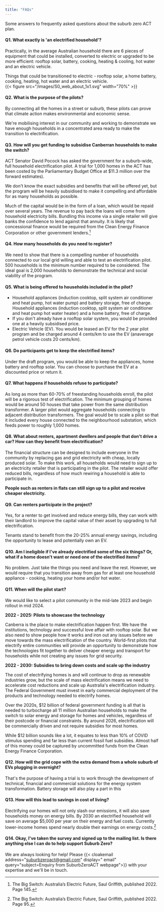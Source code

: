```yaml
--- 
title: "FAQs" 
---  
```

Some answers to frequently asked questions about the suburb zero ACT plan.

####  Q1. What exactly is 'an electrified household'?

 Practically, in the average Australian household there are 6 pieces of equipment that could be installed, converted to electric or upgraded to be more efficient: rooftop solar, battery, cooking, heating & cooling, hot water and an electric vehicle.  
 
 Things that could be transitioned to electric - rooftop solar, a home battery, cooking, heating, hot water and an electric vehicle.  
{{< figure src="/images/S0_web_about_1x1.svg"  width="70%" >}}
####  Q2. What is the purpose of the pilots?

 By connecting all the homes in a street or suburb, these pilots can prove that climate action makes environmental and economic sense.  
   
 We're mobilising interest in our community and working to demonstrate we have enough households in a concentrated area ready to make the transition to electrification.  

####  Q3. How will you get funding to subsidise Canberran households to make the switch?

 ACT Senator David Pocock has asked the government for a suburb-wide, full household electrification pilot. A trial for 1,000 homes in the ACT has been costed by the Parliamentary Budget Office at  $11.3 million over the forward estimates).
   
 We don't know the exact subsidies and benefits that will be offered yet, but the program will be heavily subsidised to make it compelling and affordable for as many households as possible. 
     
 Much of the capital would be in the form of a loan, which would be repaid over several years. The revenue to pay back the loans will come from household electricity bills. Bundling this income via a single retailer will give banks the confidence to lend against that annuity. It is likely that concessional finance would be required from the Clean Energy Finance Corporation or other government lenders.[^1]  

####  Q4. How many households do you need to register?

 We need to show that there is a compelling number of households connected to our local grid willing and able to test an electrification pilot. 500 households is the minimum number required to be considered. The ideal goal is 2,000 households to demonstrate the technical and social viability of the program.  

####  Q5. What is being offered to households included in the pilot?

* Household appliances (induction cooktop, split system air  conditioner and heat pump, hot water pump) and battery storage, free of charge. Household appliances (induction cooktop, split system air conditioner and heat pump hot water heater) and a home battery, free of charge.
* If you don't already have a rooftop solar system, you would be  provided one at a heavily subsidised price. 
* Electric Vehicle (EV). You would be leased an EV for the 2 year pilot program and be charged around 4 cents/km to use the EV (anaverage petrol vehicle costs 20 cents/km).   

####  Q6. Do participants get to keep the electrified items?

 Under the draft program, you would be able to keep the appliances, home battery and rooftop solar. You can choose to purchase the EV at a discounted price or return it.  

####  Q7. What happens if households refuse to participate?

 As long as more than 60-70% of freestanding households enroll, the pilot will be a rigorous test of electrification. The minimum grouping of homes would be around 50 houses that take power from the same distribution transformer. A larger pilot would aggregate households connecting to adjacent distribution transformers. The goal would be to scale a pilot so that it included every house connected to the neighbourhood substation, which feeds power to roughly 1,000 homes.  

####  Q8. What about renters, apartment dwellers and people that don't drive a car?  How can they benefit from electrification?

 The financial structure can be designed to include everyone in the community by replacing gas and grid electricity with cheap, locally produced solar. To make this work, all households would need to sign up to an electricity retailer that is participating in the pilot. The retailer would offer reduced bills, regardless of how much rewiring a household is able to participate in. 
 
 **People such as renters in flats can still sign up to a pilot and receive cheaper electricity.** 

####  Q9. Can renters participate in the project?

 Yes, for a renter to get involved and reduce energy bills, they can work with their landlord to improve the capital value of their asset by upgrading to full electrification.  
   
 Tenants stand to benefit from the 20-25% annual energy savings, including the opportunity to lease and potentially own an EV.  

####  Q10. Am I ineligible if I've already electrified some of the six things? Or, what if a home doesn't want or need one of the electrified items?

 No problem. Just take the things you need and leave the rest. However, we would require that you transition away from gas for at least one household appliance - cooking, heating your home and/or hot water.  

####  Q11. When will the pilot start?

 We would like to select a pilot community in the mid-late 2023 and begin rollout in mid 2024.  
   
**2022 - 2025: Pilots to showcase the technology**
   
Canberra is the place to make electrification happen first. We have the institutions, technology and successful love affair with rooftop solar. But we also need to show people how it works and iron out any issues before we move towards the mass electrification of the country. World-first pilots that electrify entire communities will provide an opportunity to demonstrate how the technologies fit together to deliver cheaper energy and transport for households while not creating any issues for grid security.  
     
**2022 - 2030: Subsidies to bring down costs and scale up the industry** 
     
The cost of electrifying homes is and will continue to drop as renewable industries grow, but the scale of mass electrification means we need to accelerate cost reductions and scale up Australia's electrification industry. The Federal Government must invest in early commercial deployment of the products and technology needed to electrify homes.
      
Over the 2020s,  $12 billion of federal government funding is all that is needed to turbocharge all 11 million Australian households to make the switch to solar energy and storage for homes and vehicles, regardless of their postcode or financial constraints. By around 2026, electrification will be commercially driven and not require subsidies for most homes.  
      
While  $12 billion sounds like a lot, it equates to less than 10% of COVID stimulus spending and far less than current fossil fuel subsidies. Almost half of this money could be captured by uncommitted funds from the Clean Energy Finance Corporation.  

####  Q12. How will the grid cope with the extra demand from a whole suburb of EVs plugging in overnight?

 That's the purpose of having a trial is to work through the development of technical, financial and commercial solutions for the energy system transformation. Battery storage will also play a part in this  

####  Q13. How will this lead to savings in cost of living?

 Electrifying our homes will not only slash our emissions, it will also save households money on energy bills. By 2030 an electrified household will save on average  $5,000 per year on their energy and fuel costs. Currently lower-income homes spend nearly double their earnings on energy costs.[^2]  

####  Q14. Okay, I've taken the survey and signed up to the mailing list.  Is there anything else I can do to help support Suburb Zero?

 We are always looking for help! Please     {{< cloakemail address="suburbzeroact@gmail.com" display=" email" query="subject=Enquiry from SuburbZeroACT webpage">}} with your expertise and we'll be in touch. 
 
  [^1]:The Big Switch: Australia’s Electric Future, Saul Griffith, published 2022. Page 145. 
  [^2]:The Big Switch: Australia’s Electric Future, Saul Griffith, published 2022. Page 95.   
